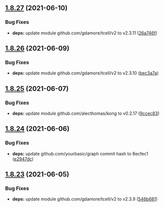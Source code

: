 ## [1.8.27](https://github.com/dds/aoc2019/compare/v1.8.26...v1.8.27) (2021-06-10)


### Bug Fixes

* **deps:** update module github.com/gdamore/tcell/v2 to v2.3.11 ([26a746f](https://github.com/dds/aoc2019/commit/26a746fe004692712701aa9af2ffd7ed239598bf))



## [1.8.26](https://github.com/dds/aoc2019/compare/v1.8.25...v1.8.26) (2021-06-09)


### Bug Fixes

* **deps:** update module github.com/gdamore/tcell/v2 to v2.3.10 ([bec3a7a](https://github.com/dds/aoc2019/commit/bec3a7a1c134016f24d86619a638f50df6cb81f4))



## [1.8.25](https://github.com/dds/aoc2019/compare/v1.8.24...v1.8.25) (2021-06-07)


### Bug Fixes

* **deps:** update module github.com/alecthomas/kong to v0.2.17 ([9ccec83](https://github.com/dds/aoc2019/commit/9ccec83cec63f5fbbec5f81e3c6fdb77cd09fa07))



## [1.8.24](https://github.com/dds/aoc2019/compare/v1.8.23...v1.8.24) (2021-06-06)


### Bug Fixes

* **deps:** update github.com/yourbasic/graph commit hash to 8ecfec1 ([e2947dc](https://github.com/dds/aoc2019/commit/e2947dc4140baec531cfae3a539f412da0b526c5))



## [1.8.23](https://github.com/dds/aoc2019/compare/v1.8.22...v1.8.23) (2021-06-05)


### Bug Fixes

* **deps:** update module github.com/gdamore/tcell/v2 to v2.3.9 ([546b681](https://github.com/dds/aoc2019/commit/546b681cb1041c43ab75bbf8a68d4f8e19c92fa3))



